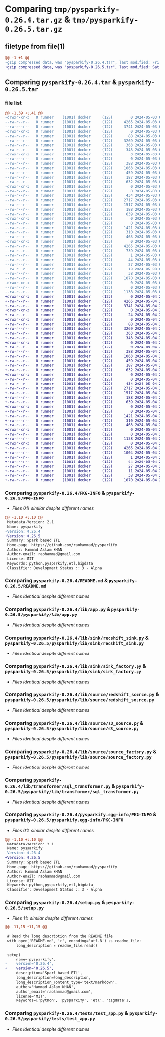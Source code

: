 # Comparing `tmp/pysparkify-0.26.4.tar.gz` & `tmp/pysparkify-0.26.5.tar.gz`

## filetype from file(1)

```diff
@@ -1 +1 @@
-gzip compressed data, was "pysparkify-0.26.4.tar", last modified: Fri May  3 06:09:51 2024, max compression
+gzip compressed data, was "pysparkify-0.26.5.tar", last modified: Sat May  4 21:24:23 2024, max compression
```

## Comparing `pysparkify-0.26.4.tar` & `pysparkify-0.26.5.tar`

### file list

```diff
@@ -1,39 +1,41 @@
-drwxr-xr-x   0 runner    (1001) docker     (127)        0 2024-05-03 06:09:51.255748 pysparkify-0.26.4/
--rw-r--r--   0 runner    (1001) docker     (127)     4265 2024-05-03 06:09:51.255748 pysparkify-0.26.4/PKG-INFO
--rw-r--r--   0 runner    (1001) docker     (127)     3741 2024-05-03 06:09:48.000000 pysparkify-0.26.4/README.md
-drwxr-xr-x   0 runner    (1001) docker     (127)        0 2024-05-03 06:09:51.251748 pysparkify-0.26.4/lib/
--rw-r--r--   0 runner    (1001) docker     (127)       88 2024-05-03 06:09:48.000000 pysparkify-0.26.4/lib/__init__.py
--rw-r--r--   0 runner    (1001) docker     (127)     3269 2024-05-03 06:09:48.000000 pysparkify-0.26.4/lib/app.py
--rw-r--r--   0 runner    (1001) docker     (127)      363 2024-05-03 06:09:48.000000 pysparkify-0.26.4/lib/context_manager.py
--rw-r--r--   0 runner    (1001) docker     (127)      343 2024-05-03 06:09:48.000000 pysparkify-0.26.4/lib/logger.py
-drwxr-xr-x   0 runner    (1001) docker     (127)        0 2024-05-03 06:09:51.251748 pysparkify-0.26.4/lib/sink/
--rw-r--r--   0 runner    (1001) docker     (127)        0 2024-05-03 06:09:48.000000 pysparkify-0.26.4/lib/sink/__init__.py
--rw-r--r--   0 runner    (1001) docker     (127)      388 2024-05-03 06:09:48.000000 pysparkify-0.26.4/lib/sink/csv_sink.py
--rw-r--r--   0 runner    (1001) docker     (127)     1063 2024-05-03 06:09:48.000000 pysparkify-0.26.4/lib/sink/redshift_sink.py
--rw-r--r--   0 runner    (1001) docker     (127)      459 2024-05-03 06:09:48.000000 pysparkify-0.26.4/lib/sink/s3_sink.py
--rw-r--r--   0 runner    (1001) docker     (127)      187 2024-05-03 06:09:48.000000 pysparkify-0.26.4/lib/sink/sink.py
--rw-r--r--   0 runner    (1001) docker     (127)      632 2024-05-03 06:09:48.000000 pysparkify-0.26.4/lib/sink/sink_factory.py
-drwxr-xr-x   0 runner    (1001) docker     (127)        0 2024-05-03 06:09:51.255748 pysparkify-0.26.4/lib/source/
--rw-r--r--   0 runner    (1001) docker     (127)        0 2024-05-03 06:09:48.000000 pysparkify-0.26.4/lib/source/__init__.py
--rw-r--r--   0 runner    (1001) docker     (127)      434 2024-05-03 06:09:48.000000 pysparkify-0.26.4/lib/source/csv_source.py
--rw-r--r--   0 runner    (1001) docker     (127)     2717 2024-05-03 06:09:48.000000 pysparkify-0.26.4/lib/source/redshift_source.py
--rw-r--r--   0 runner    (1001) docker     (127)     1517 2024-05-03 06:09:48.000000 pysparkify-0.26.4/lib/source/s3_source.py
--rw-r--r--   0 runner    (1001) docker     (127)      188 2024-05-03 06:09:48.000000 pysparkify-0.26.4/lib/source/source.py
--rw-r--r--   0 runner    (1001) docker     (127)      639 2024-05-03 06:09:48.000000 pysparkify-0.26.4/lib/source/source_factory.py
-drwxr-xr-x   0 runner    (1001) docker     (127)        0 2024-05-03 06:09:51.255748 pysparkify-0.26.4/lib/transformer/
--rw-r--r--   0 runner    (1001) docker     (127)        0 2024-05-03 06:09:48.000000 pysparkify-0.26.4/lib/transformer/__init__.py
--rw-r--r--   0 runner    (1001) docker     (127)     1421 2024-05-03 06:09:48.000000 pysparkify-0.26.4/lib/transformer/sql_transformer.py
--rw-r--r--   0 runner    (1001) docker     (127)      310 2024-05-03 06:09:48.000000 pysparkify-0.26.4/lib/transformer/transformer.py
--rw-r--r--   0 runner    (1001) docker     (127)      463 2024-05-03 06:09:48.000000 pysparkify-0.26.4/lib/transformer/transformer_factory.py
-drwxr-xr-x   0 runner    (1001) docker     (127)        0 2024-05-03 06:09:51.255748 pysparkify-0.26.4/pysparkify.egg-info/
--rw-r--r--   0 runner    (1001) docker     (127)     4265 2024-05-03 06:09:51.000000 pysparkify-0.26.4/pysparkify.egg-info/PKG-INFO
--rw-r--r--   0 runner    (1001) docker     (127)      739 2024-05-03 06:09:51.000000 pysparkify-0.26.4/pysparkify.egg-info/SOURCES.txt
--rw-r--r--   0 runner    (1001) docker     (127)        1 2024-05-03 06:09:51.000000 pysparkify-0.26.4/pysparkify.egg-info/dependency_links.txt
--rw-r--r--   0 runner    (1001) docker     (127)       44 2024-05-03 06:09:51.000000 pysparkify-0.26.4/pysparkify.egg-info/entry_points.txt
--rw-r--r--   0 runner    (1001) docker     (127)       27 2024-05-03 06:09:51.000000 pysparkify-0.26.4/pysparkify.egg-info/requires.txt
--rw-r--r--   0 runner    (1001) docker     (127)       10 2024-05-03 06:09:51.000000 pysparkify-0.26.4/pysparkify.egg-info/top_level.txt
--rw-r--r--   0 runner    (1001) docker     (127)       38 2024-05-03 06:09:51.255748 pysparkify-0.26.4/setup.cfg
--rw-r--r--   0 runner    (1001) docker     (127)     1070 2024-05-03 06:09:48.000000 pysparkify-0.26.4/setup.py
-drwxr-xr-x   0 runner    (1001) docker     (127)        0 2024-05-03 06:09:51.255748 pysparkify-0.26.4/tests/
--rw-r--r--   0 runner    (1001) docker     (127)        0 2024-05-03 06:09:48.000000 pysparkify-0.26.4/tests/__init__.py
--rw-r--r--   0 runner    (1001) docker     (127)     1138 2024-05-03 06:09:48.000000 pysparkify-0.26.4/tests/test_app.py
+drwxr-xr-x   0 runner    (1001) docker     (127)        0 2024-05-04 21:24:23.746502 pysparkify-0.26.5/
+-rw-r--r--   0 runner    (1001) docker     (127)     4265 2024-05-04 21:24:23.746502 pysparkify-0.26.5/PKG-INFO
+-rw-r--r--   0 runner    (1001) docker     (127)     3741 2024-05-04 21:24:21.000000 pysparkify-0.26.5/README.md
+drwxr-xr-x   0 runner    (1001) docker     (127)        0 2024-05-04 21:24:23.742503 pysparkify-0.26.5/pysparkify/
+-rw-r--r--   0 runner    (1001) docker     (127)       24 2024-05-04 21:24:21.000000 pysparkify-0.26.5/pysparkify/__init__.py
+drwxr-xr-x   0 runner    (1001) docker     (127)        0 2024-05-04 21:24:23.742503 pysparkify-0.26.5/pysparkify/lib/
+-rw-r--r--   0 runner    (1001) docker     (127)       88 2024-05-04 21:24:21.000000 pysparkify-0.26.5/pysparkify/lib/__init__.py
+-rw-r--r--   0 runner    (1001) docker     (127)     3269 2024-05-04 21:24:21.000000 pysparkify-0.26.5/pysparkify/lib/app.py
+-rw-r--r--   0 runner    (1001) docker     (127)      363 2024-05-04 21:24:21.000000 pysparkify-0.26.5/pysparkify/lib/context_manager.py
+-rw-r--r--   0 runner    (1001) docker     (127)      343 2024-05-04 21:24:21.000000 pysparkify-0.26.5/pysparkify/lib/logger.py
+drwxr-xr-x   0 runner    (1001) docker     (127)        0 2024-05-04 21:24:23.746502 pysparkify-0.26.5/pysparkify/lib/sink/
+-rw-r--r--   0 runner    (1001) docker     (127)        0 2024-05-04 21:24:21.000000 pysparkify-0.26.5/pysparkify/lib/sink/__init__.py
+-rw-r--r--   0 runner    (1001) docker     (127)      388 2024-05-04 21:24:21.000000 pysparkify-0.26.5/pysparkify/lib/sink/csv_sink.py
+-rw-r--r--   0 runner    (1001) docker     (127)     1063 2024-05-04 21:24:21.000000 pysparkify-0.26.5/pysparkify/lib/sink/redshift_sink.py
+-rw-r--r--   0 runner    (1001) docker     (127)      459 2024-05-04 21:24:21.000000 pysparkify-0.26.5/pysparkify/lib/sink/s3_sink.py
+-rw-r--r--   0 runner    (1001) docker     (127)      187 2024-05-04 21:24:21.000000 pysparkify-0.26.5/pysparkify/lib/sink/sink.py
+-rw-r--r--   0 runner    (1001) docker     (127)      632 2024-05-04 21:24:21.000000 pysparkify-0.26.5/pysparkify/lib/sink/sink_factory.py
+drwxr-xr-x   0 runner    (1001) docker     (127)        0 2024-05-04 21:24:23.746502 pysparkify-0.26.5/pysparkify/lib/source/
+-rw-r--r--   0 runner    (1001) docker     (127)        0 2024-05-04 21:24:21.000000 pysparkify-0.26.5/pysparkify/lib/source/__init__.py
+-rw-r--r--   0 runner    (1001) docker     (127)      434 2024-05-04 21:24:21.000000 pysparkify-0.26.5/pysparkify/lib/source/csv_source.py
+-rw-r--r--   0 runner    (1001) docker     (127)     2717 2024-05-04 21:24:21.000000 pysparkify-0.26.5/pysparkify/lib/source/redshift_source.py
+-rw-r--r--   0 runner    (1001) docker     (127)     1517 2024-05-04 21:24:21.000000 pysparkify-0.26.5/pysparkify/lib/source/s3_source.py
+-rw-r--r--   0 runner    (1001) docker     (127)      188 2024-05-04 21:24:21.000000 pysparkify-0.26.5/pysparkify/lib/source/source.py
+-rw-r--r--   0 runner    (1001) docker     (127)      639 2024-05-04 21:24:21.000000 pysparkify-0.26.5/pysparkify/lib/source/source_factory.py
+drwxr-xr-x   0 runner    (1001) docker     (127)        0 2024-05-04 21:24:23.746502 pysparkify-0.26.5/pysparkify/lib/transformer/
+-rw-r--r--   0 runner    (1001) docker     (127)        0 2024-05-04 21:24:21.000000 pysparkify-0.26.5/pysparkify/lib/transformer/__init__.py
+-rw-r--r--   0 runner    (1001) docker     (127)     1421 2024-05-04 21:24:21.000000 pysparkify-0.26.5/pysparkify/lib/transformer/sql_transformer.py
+-rw-r--r--   0 runner    (1001) docker     (127)      310 2024-05-04 21:24:21.000000 pysparkify-0.26.5/pysparkify/lib/transformer/transformer.py
+-rw-r--r--   0 runner    (1001) docker     (127)      463 2024-05-04 21:24:21.000000 pysparkify-0.26.5/pysparkify/lib/transformer/transformer_factory.py
+drwxr-xr-x   0 runner    (1001) docker     (127)        0 2024-05-04 21:24:23.746502 pysparkify-0.26.5/pysparkify/tests/
+-rw-r--r--   0 runner    (1001) docker     (127)        0 2024-05-04 21:24:21.000000 pysparkify-0.26.5/pysparkify/tests/__init__.py
+-rw-r--r--   0 runner    (1001) docker     (127)     1138 2024-05-04 21:24:21.000000 pysparkify-0.26.5/pysparkify/tests/test_app.py
+drwxr-xr-x   0 runner    (1001) docker     (127)        0 2024-05-04 21:24:23.746502 pysparkify-0.26.5/pysparkify.egg-info/
+-rw-r--r--   0 runner    (1001) docker     (127)     4265 2024-05-04 21:24:23.000000 pysparkify-0.26.5/pysparkify.egg-info/PKG-INFO
+-rw-r--r--   0 runner    (1001) docker     (127)     1004 2024-05-04 21:24:23.000000 pysparkify-0.26.5/pysparkify.egg-info/SOURCES.txt
+-rw-r--r--   0 runner    (1001) docker     (127)        1 2024-05-04 21:24:23.000000 pysparkify-0.26.5/pysparkify.egg-info/dependency_links.txt
+-rw-r--r--   0 runner    (1001) docker     (127)       44 2024-05-04 21:24:23.000000 pysparkify-0.26.5/pysparkify.egg-info/entry_points.txt
+-rw-r--r--   0 runner    (1001) docker     (127)       27 2024-05-04 21:24:23.000000 pysparkify-0.26.5/pysparkify.egg-info/requires.txt
+-rw-r--r--   0 runner    (1001) docker     (127)       11 2024-05-04 21:24:23.000000 pysparkify-0.26.5/pysparkify.egg-info/top_level.txt
+-rw-r--r--   0 runner    (1001) docker     (127)       38 2024-05-04 21:24:23.746502 pysparkify-0.26.5/setup.cfg
+-rw-r--r--   0 runner    (1001) docker     (127)     1070 2024-05-04 21:24:21.000000 pysparkify-0.26.5/setup.py
```

### Comparing `pysparkify-0.26.4/PKG-INFO` & `pysparkify-0.26.5/PKG-INFO`

 * *Files 0% similar despite different names*

```diff
@@ -1,10 +1,10 @@
 Metadata-Version: 2.1
 Name: pysparkify
-Version: 0.26.4
+Version: 0.26.5
 Summary: Spark based ETL
 Home-page: https://github.com/raohammad/pysparkify
 Author: Hammad Aslam KHAN
 Author-email: raohammad@gmail.com
 License: MIT
 Keywords: python,pysparkify,etl,bigdata
 Classifier: Development Status :: 3 - Alpha
```

### Comparing `pysparkify-0.26.4/README.md` & `pysparkify-0.26.5/README.md`

 * *Files identical despite different names*

### Comparing `pysparkify-0.26.4/lib/app.py` & `pysparkify-0.26.5/pysparkify/lib/app.py`

 * *Files identical despite different names*

### Comparing `pysparkify-0.26.4/lib/sink/redshift_sink.py` & `pysparkify-0.26.5/pysparkify/lib/sink/redshift_sink.py`

 * *Files identical despite different names*

### Comparing `pysparkify-0.26.4/lib/sink/sink_factory.py` & `pysparkify-0.26.5/pysparkify/lib/sink/sink_factory.py`

 * *Files identical despite different names*

### Comparing `pysparkify-0.26.4/lib/source/redshift_source.py` & `pysparkify-0.26.5/pysparkify/lib/source/redshift_source.py`

 * *Files identical despite different names*

### Comparing `pysparkify-0.26.4/lib/source/s3_source.py` & `pysparkify-0.26.5/pysparkify/lib/source/s3_source.py`

 * *Files identical despite different names*

### Comparing `pysparkify-0.26.4/lib/source/source_factory.py` & `pysparkify-0.26.5/pysparkify/lib/source/source_factory.py`

 * *Files identical despite different names*

### Comparing `pysparkify-0.26.4/lib/transformer/sql_transformer.py` & `pysparkify-0.26.5/pysparkify/lib/transformer/sql_transformer.py`

 * *Files identical despite different names*

### Comparing `pysparkify-0.26.4/pysparkify.egg-info/PKG-INFO` & `pysparkify-0.26.5/pysparkify.egg-info/PKG-INFO`

 * *Files 0% similar despite different names*

```diff
@@ -1,10 +1,10 @@
 Metadata-Version: 2.1
 Name: pysparkify
-Version: 0.26.4
+Version: 0.26.5
 Summary: Spark based ETL
 Home-page: https://github.com/raohammad/pysparkify
 Author: Hammad Aslam KHAN
 Author-email: raohammad@gmail.com
 License: MIT
 Keywords: python,pysparkify,etl,bigdata
 Classifier: Development Status :: 3 - Alpha
```

### Comparing `pysparkify-0.26.4/setup.py` & `pysparkify-0.26.5/setup.py`

 * *Files 1% similar despite different names*

```diff
@@ -11,15 +11,15 @@
 
 # Read the long description from the README file
 with open('README.md', 'r', encoding='utf-8') as readme_file:
     long_description = readme_file.read()
 
 setup(
     name='pysparkify',
-    version='0.26.4',
+    version='0.26.5',
     description='Spark based ETL',
     long_description=long_description,
     long_description_content_type='text/markdown',
     author='Hammad Aslam KHAN',
     author_email='raohammad@gmail.com',
     license='MIT',
     keywords=['python', 'pysparkify', 'etl', 'bigdata'],
```

### Comparing `pysparkify-0.26.4/tests/test_app.py` & `pysparkify-0.26.5/pysparkify/tests/test_app.py`

 * *Files identical despite different names*

